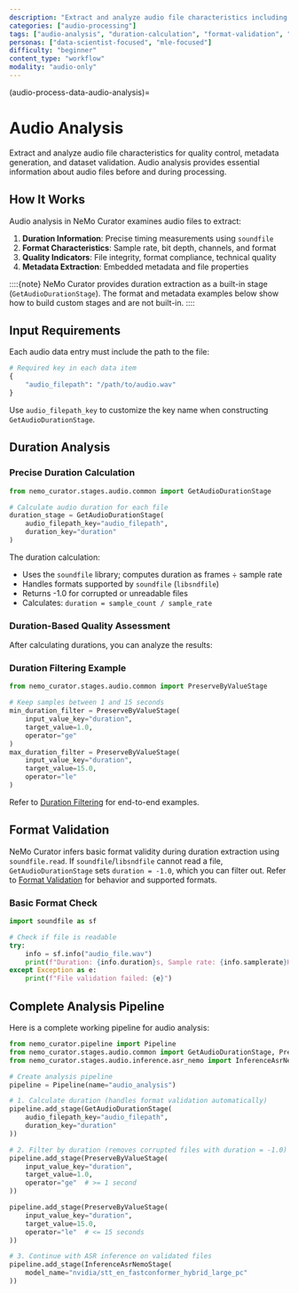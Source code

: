 ```yaml
---
description: "Extract and analyze audio file characteristics including duration calculation, format validation, and metadata extraction"
categories: ["audio-processing"]
tags: ["audio-analysis", "duration-calculation", "format-validation", "metadata-extraction", "file-validation"]
personas: ["data-scientist-focused", "mle-focused"]
difficulty: "beginner"
content_type: "workflow"
modality: "audio-only"
---
```

(audio-process-data-audio-analysis)=

# Audio Analysis

Extract and analyze audio file characteristics for quality control, metadata generation, and dataset validation. Audio analysis provides essential information about audio files before and during processing.

## How It Works

Audio analysis in NeMo Curator examines audio files to extract:

1. **Duration Information**: Precise timing measurements using `soundfile`
2. **Format Characteristics**: Sample rate, bit depth, channels, and format
3. **Quality Indicators**: File integrity, format compliance, technical quality
4. **Metadata Extraction**: Embedded metadata and file properties

::::{note} NeMo Curator provides duration extraction as a built-in stage (`GetAudioDurationStage`). The format and metadata examples below show how to build custom stages and are not built-in.
::::

## Input Requirements

Each audio data entry must include the path to the file:

```python
# Required key in each data item
{
    "audio_filepath": "/path/to/audio.wav"
}
```

Use `audio_filepath_key` to customize the key name when constructing `GetAudioDurationStage`.

## Duration Analysis

### Precise Duration Calculation

```python
from nemo_curator.stages.audio.common import GetAudioDurationStage

# Calculate audio duration for each file
duration_stage = GetAudioDurationStage(
    audio_filepath_key="audio_filepath",
    duration_key="duration"
)
```

The duration calculation:

- Uses the `soundfile` library; computes duration as frames ÷ sample rate
- Handles formats supported by `soundfile` (`libsndfile`)
- Returns -1.0 for corrupted or unreadable files
- Calculates: `duration = sample_count / sample_rate`

### Duration-Based Quality Assessment

After calculating durations, you can analyze the results:

### Duration Filtering Example

```python
from nemo_curator.stages.audio.common import PreserveByValueStage

# Keep samples between 1 and 15 seconds
min_duration_filter = PreserveByValueStage(
    input_value_key="duration",
    target_value=1.0,
    operator="ge"
)
max_duration_filter = PreserveByValueStage(
    input_value_key="duration",
    target_value=15.0,
    operator="le"
)
```

Refer to [Duration Filtering](../quality-assessment/duration-filtering.md) for end-to-end examples.

## Format Validation

NeMo Curator infers basic format validity during duration extraction using `soundfile.read`. If `soundfile`/`libsndfile` cannot read a file, `GetAudioDurationStage` sets `duration = -1.0`, which you can filter out. Refer to [Format Validation](format-validation.md) for behavior and supported formats.

### Basic Format Check

```python
import soundfile as sf

# Check if file is readable
try:
    info = sf.info("audio_file.wav")
    print(f"Duration: {info.duration}s, Sample rate: {info.samplerate}Hz")
except Exception as e:
    print(f"File validation failed: {e}")
```

## Complete Analysis Pipeline

Here is a complete working pipeline for audio analysis:

```python
from nemo_curator.pipeline import Pipeline
from nemo_curator.stages.audio.common import GetAudioDurationStage, PreserveByValueStage
from nemo_curator.stages.audio.inference.asr_nemo import InferenceAsrNemoStage

# Create analysis pipeline
pipeline = Pipeline(name="audio_analysis")

# 1. Calculate duration (handles format validation automatically)
pipeline.add_stage(GetAudioDurationStage(
    audio_filepath_key="audio_filepath",
    duration_key="duration"
))

# 2. Filter by duration (removes corrupted files with duration = -1.0)
pipeline.add_stage(PreserveByValueStage(
    input_value_key="duration",
    target_value=1.0,
    operator="ge"  # >= 1 second
))

pipeline.add_stage(PreserveByValueStage(
    input_value_key="duration", 
    target_value=15.0,
    operator="le"  # <= 15 seconds
))

# 3. Continue with ASR inference on validated files
pipeline.add_stage(InferenceAsrNemoStage(
    model_name="nvidia/stt_en_fastconformer_hybrid_large_pc"
))
```
